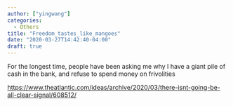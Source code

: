 ```yaml
---
author: ["yingwang"]
categories:
  - Others
title: "Freedom_tastes_like_mangoes"
date: "2020-03-27T14:42:40-04:00"
draft: true
---
```


For the longest time, people have been asking me why I have a giant pile of cash
in the bank, and refuse to spend money on frivolities

https://www.theatlantic.com/ideas/archive/2020/03/there-isnt-going-be-all-clear-signal/608512/
